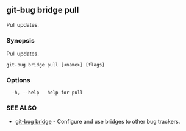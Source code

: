 ## git-bug bridge pull

Pull updates.

### Synopsis

Pull updates.

```
git-bug bridge pull [<name>] [flags]
```

### Options

```
  -h, --help   help for pull
```

### SEE ALSO

* [git-bug bridge](git-bug_bridge.md)	 - Configure and use bridges to other bug trackers.

